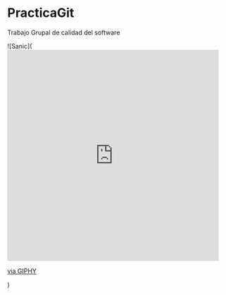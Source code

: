 # PracticaGit
Trabajo Grupal de calidad del software

![Sanic](<iframe src="https://giphy.com/embed/77er1c9H3KJnq" width="480" height="480" frameBorder="0" class="giphy-embed" allowFullScreen></iframe><p><a href="https://giphy.com/gifs/sanic-77er1c9H3KJnq">via GIPHY</a></p>)
